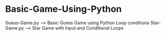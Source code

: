 # Basic-Game-Using-Python
Guess-Game.py --> Basic Guess Game using Python Loop conditions
Star-Game.py --> Star Game with Input and Conditional Loops

